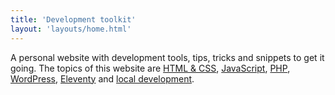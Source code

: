 ```yaml
---
title: 'Development toolkit'
layout: 'layouts/home.html'
---
```


<p class="text-large">A personal website with development tools, tips, tricks and snippets to get it going. The topics of this website are <a href="./html-css/" title="HTML & CSS tips and tricks">HTML & CSS</a>, <a href="./javascript/" title="JavaScript tips and tricks">JavaScript</a>, <a href="./php/" title="PHP tips and tricks">PHP</a>, <a href="./wordpress/" title="WordPress tips and tricks">WordPress</a>, <a href="./eleventy/" title="Eleventy tips and tricks">Eleventy</a> and <a href="./local-development/" title="Local development tips and tricks">local development</a>.</p>